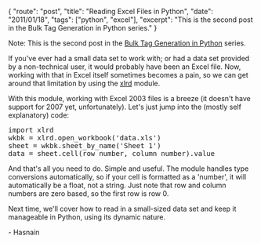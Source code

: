 {
    "route": "post",
    "title": "Reading Excel Files in Python",
    "date": "2011/01/18",
    "tags": ["python", "excel"],
    "excerpt": "This is the second post in the Bulk Tag Generation in Python series."
}

Note: This is the second post in the [Bulk Tag Generation in Python](/blog/2011/01/bulk-tag-generation-in-python/) series.

If you've ever had a small data set to work with; or had a data set provided by a non-technical user, it would probably have been an Excel file. Now, working with that in Excel itself sometimes becomes a pain, so we can get around that limitation by using the [xlrd](http://www.python-excel.org/) module.

With this module, working with Excel 2003 files is a breeze (it doesn't have support for 2007 yet, unfortunately). Let's just jump into the (mostly self explanatory) code:

<pre class="prettyprint">import xlrd
wkbk = xlrd.open_workbook('data.xls')
sheet = wkbk.sheet_by_name('Sheet 1')
data = sheet.cell(row_number, column_number).value
</pre>

And that's all you need to do. Simple and useful. The module handles type conversions automatically, so if your cell is formatted as a 'number', it will automatically be a float, not a string. Just note that row and column numbers are zero based, so the first row is row 0.

Next time, we'll cover how to read in a small-sized data set and keep it manageable in Python, using its dynamic nature.

\- Hasnain
